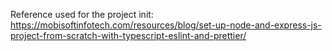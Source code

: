 Reference used for the project init:  
https://mobisoftinfotech.com/resources/blog/set-up-node-and-express-js-project-from-scratch-with-typescript-eslint-and-prettier/
